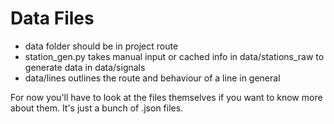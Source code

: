 # Data Files
 - data folder should be in project route
 - station_gen.py takes manual input or cached info in data/stations_raw to generate data in data/signals
 - data/lines outlines the route and behaviour of a line in general

For now you'll have to look at the files themselves if you want to know more about them. It's just a bunch of .json files.